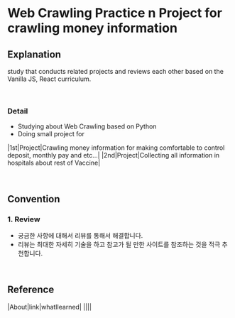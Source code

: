 # Web Crawling Practice n Project for crawling money information 
## Explanation
study that conducts related projects and reviews each other based on the Vanilla JS, React curriculum.

<br>


### Detail

- Studying about Web Crawling based on Python
- Doing small project for 

|1st|Project|Crawling money information for making comfortable to control deposit, monthly pay and etc...|
|2nd|Project|Collecting all information in hospitals about rest of Vaccine|


<br>

## Convention

### 1. Review
- 궁금한 사항에 대해서 리뷰를 통해서 해결합니다.
- 리뷰는 최대한 자세히 기술을 하고 참고가 될 만한 사이트를 참조하는 것을 적극 추천합니다. 

<br>

## Reference
|About|link|whatIlearned|
||||